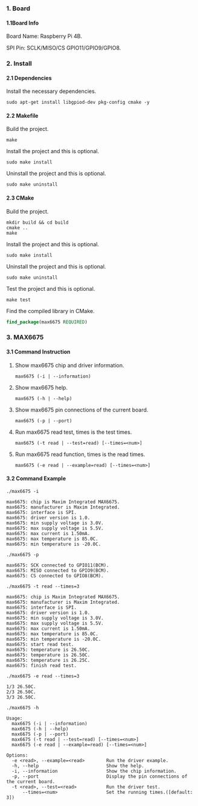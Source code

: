 ### 1. Board

#### 1.1Board Info

Board Name: Raspberry Pi 4B.

SPI Pin: SCLK/MISO/CS GPIO11/GPIO9/GPIO8.

### 2. Install

#### 2.1 Dependencies

Install the necessary dependencies.

```shell
sudo apt-get install libgpiod-dev pkg-config cmake -y
```

#### 2.2 Makefile

Build the project.

```shell
make
```

Install the project and this is optional.

```shell
sudo make install
```

Uninstall the project and this is optional.

```shell
sudo make uninstall
```

#### 2.3 CMake

Build the project.

```shell
mkdir build && cd build 
cmake .. 
make
```

Install the project and this is optional.

```shell
sudo make install
```

Uninstall the project and this is optional.

```shell
sudo make uninstall
```

Test the project and this is optional.

```shell
make test
```

Find the compiled library in CMake. 

```cmake
find_package(max6675 REQUIRED)
```


### 3. MAX6675

#### 3.1 Command Instruction

1. Show max6675 chip and driver information.

   ```shell
   max6675 (-i | --information)
   ```

2. Show max6675 help.

   ```shell
   max6675 (-h | --help)
   ```

3. Show max6675 pin connections of the current board.

   ```shell
   max6675 (-p | --port)
   ```

4. Run max6675 read test, times is the test times. 

   ```shell
   max6675 (-t read | --test=read) [--times=<num>]
   ```

5. Run max6675 read function, times is the read times. 

   ```shell
   max6675 (-e read | --example=read) [--times=<num>]
   ```

#### 3.2 Command Example

```shell
./max6675 -i

max6675: chip is Maxim Integrated MAX6675.
max6675: manufacturer is Maxim Integrated.
max6675: interface is SPI.
max6675: driver version is 1.0.
max6675: min supply voltage is 3.0V.
max6675: max supply voltage is 5.5V.
max6675: max current is 1.50mA.
max6675: max temperature is 85.0C.
max6675: min temperature is -20.0C.
```

```shell
./max6675 -p

max6675: SCK connected to GPIO11(BCM).
max6675: MISO connected to GPIO9(BCM).
max6675: CS connected to GPIO8(BCM).
```

```shell
./max6675 -t read --times=3

max6675: chip is Maxim Integrated MAX6675.
max6675: manufacturer is Maxim Integrated.
max6675: interface is SPI.
max6675: driver version is 1.0.
max6675: min supply voltage is 3.0V.
max6675: max supply voltage is 5.5V.
max6675: max current is 1.50mA.
max6675: max temperature is 85.0C.
max6675: min temperature is -20.0C.
max6675: start read test.
max6675: temperature is 26.50C.
max6675: temperature is 26.50C.
max6675: temperature is 26.25C.
max6675: finish read test.
```

```shell
./max6675 -e read --times=3

1/3 26.50C.
2/3 26.50C.
3/3 26.50C.
```

```shell
./max6675 -h

Usage:
  max6675 (-i | --information)
  max6675 (-h | --help)
  max6675 (-p | --port)
  max6675 (-t read | --test=read) [--times=<num>]
  max6675 (-e read | --example=read) [--times=<num>]

Options:
  -e <read>, --example=<read>        Run the driver example.
  -h, --help                         Show the help.
  -i, --information                  Show the chip information.
  -p, --port                         Display the pin connections of the current board.
  -t <read>, --test=<read>           Run the driver test.
      --times=<num>                  Set the running times.([default: 3])
```

